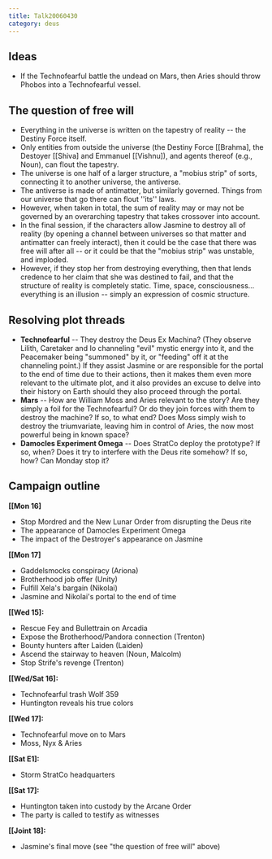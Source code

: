 ```yaml
---
title: Talk20060430
category: deus
---
```

## Ideas
* If the Technofearful battle the undead on Mars, then Aries should throw Phobos into a Technofearful vessel.

## The question of free will
* Everything in the universe is written on the tapestry of reality -- the Destiny Force itself.
* Only entities from outside the universe (the Destiny Force [[Brahma], the Destoyer [[Shiva] and Emmanuel [[Vishnu]), and agents thereof (e.g., Noun), can flout the tapestry.
* The universe is one half of a larger structure, a &quot;mobius strip&quot; of sorts, connecting it to another universe, the antiverse.
* The antiverse is made of antimatter, but similarly governed. Things from our universe that go there can flout ''its'' laws.
* However, when taken in total, the sum of reality may or may not be governed by an overarching tapestry that takes crossover into account.
* In the final session, if the characters allow Jasmine to destroy all of reality (by opening a channel between universes so that matter and antimatter can freely interact), then it could be the case that there was free will after all -- or it could be that the &quot;mobius strip&quot; was unstable, and imploded.
* However, if they stop her from destroying everything, then that lends credence to her claim that she was destined to fail, and that the structure of reality is completely static. Time, space, consciousness... everything is an illusion -- simply an expression of cosmic structure.

## Resolving plot threads
* __Technofearful__ -- They destroy the Deus Ex Machina? (They observe Lilith, Caretaker and Io channeling &quot;evil&quot; mystic energy into it, and the Peacemaker being &quot;summoned&quot; by it, or &quot;feeding&quot; off it at the channeling point.) If they assist Jasmine or are responsible for the portal to the end of time due to their actions, then it makes them even more relevant to the ultimate plot, and it also provides an excuse to delve into their history on Earth should they also proceed through the portal.
* __Mars__ -- How are William Moss and Aries relevant to the story? Are they simply a foil for the Technofearful? Or do they join forces with them to destroy the machine? If so, to what end? Does Moss simply wish to destroy the triumvariate, leaving him in control of Aries, the now most powerful being in known space?
* __Damocles Experiment Omega__ -- Does StratCo deploy the prototype? If so, when? Does it try to interfere with the Deus rite somehow? If so, how? Can Monday stop it?

## Campaign outline

__[[Mon 16]__
* Stop Mordred and the New Lunar Order from disrupting the Deus rite
* The appearance of Damocles Experiment Omega
* The impact of the Destroyer's appearance on Jasmine

__[[Mon 17]__
* Gaddelsmocks conspiracy (Ariona)
* Brotherhood job offer (Unity)
* Fulfill Xela's bargain (Nikolai)
* Jasmine and Nikolai's portal to the end of time

__[[Wed 15]:__
* Rescue Fey and Bullettrain on Arcadia
* Expose the Brotherhood/Pandora connection (Trenton)
* Bounty hunters after Laiden (Laiden)
* Ascend the stairway to heaven (Noun, Malcolm)
* Stop Strife's revenge (Trenton)

__[[Wed/Sat 16]:__
* Technofearful trash Wolf 359
* Huntington reveals his true colors

__[[Wed 17]:__
* Technofearful move on to Mars
* Moss, Nyx &amp; Aries

__[[Sat E1]:__
* Storm StratCo headquarters

__[[Sat 17]:__
* Huntington taken into custody by the Arcane Order
* The party is called to testify as witnesses

__[[Joint 18]:__
* Jasmine's final move (see &quot;the question of free will&quot; above)

